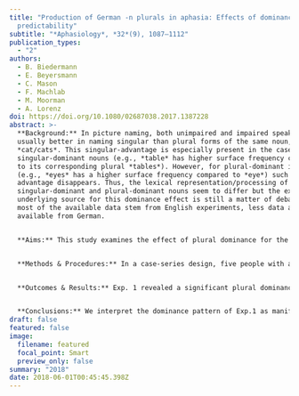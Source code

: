 ```yaml
---
title: "Production of German -n plurals in aphasia: Effects of dominance and
  predictability"
subtitle: "*Aphasiology*, *32*(9), 1087–1112"
publication_types:
  - "2"
authors:
  - B. Biedermann
  - E. Beyersmann
  - C. Mason
  - F. Machlab
  - M. Moorman
  - A. Lorenz
doi: https://doi.org/10.1080/02687038.2017.1387228
abstract: >-
  **Background:** In picture naming, both unimpaired and impaired speakers are
  usually better in naming singular than plural forms of the same noun, such as
  *cat/cats*. This singular-advantage is especially present in the case of
  singular-dominant nouns (e.g., *table* has higher surface frequency compared
  to its corresponding plural *tables*). However, for plural-dominant items
  (e.g., *eyes* has a higher surface frequency compared to *eye*) such singular
  advantage disappears. Thus, the lexical representation/processing of
  singular-dominant and plural-dominant nouns seem to differ but the exact
  underlying source for this dominance effect is still a matter of debate. While
  most of the available data stem from English experiments, less data are
  available from German.


  **Aims:** This study examines the effect of plural dominance for the German – *n* plural, a plural form, which can be predictable or non-predictable on the basis of the ending of the singular word form and its grammatical gender. Hence, this study examines the role of dominance and predictability of plural production in aphasia. Our data will enrich the development of materials for the assessment of morpho-lexical impairments in aphasia.


  **Methods & Procedures:** In a case-series design, five people with aphasia with severe word-finding difficulties participated in two picture naming tasks with single- and multiple-depictions of objects. Materials included nouns of the German –*n* plural type. Exp. 1 tested for effects of number and plural dominance in naming fully predictable –*n* plurals and their corresponding singulars. Exp. 2 tested for effects of number and predictability, using subsets of fully predictable and non-predictable –*n* plurals, and their corresponding singulars.


  **Outcomes & Results:** Exp. 1 revealed a significant plural dominance effect in spoken picture naming across five German speakers with aphasia: a singular advantage was observed for singular-dominant nouns, but plural-dominant singular and plural nouns did not differ. Further, in Exp. 2, no effect of predictability for the German plural affix –*n* was found, but an overall singular advantage across both groups.


  **Conclusions:** We interpret the dominance pattern of Exp.1 as manifestation in the links between concept and lemma level for singular- and plural-dominant nouns. Exp. 2, confirmed the singular advantage for singular-dominant nouns for both –*n* plural groups, indicating that both –*n* plural groups follow *one* plural production mechanism, however, we cannot be confident about the *type* of mechanism.
draft: false
featured: false
image:
  filename: featured
  focal_point: Smart
  preview_only: false
summary: "2018"
date: 2018-06-01T00:45:45.398Z
---
```

